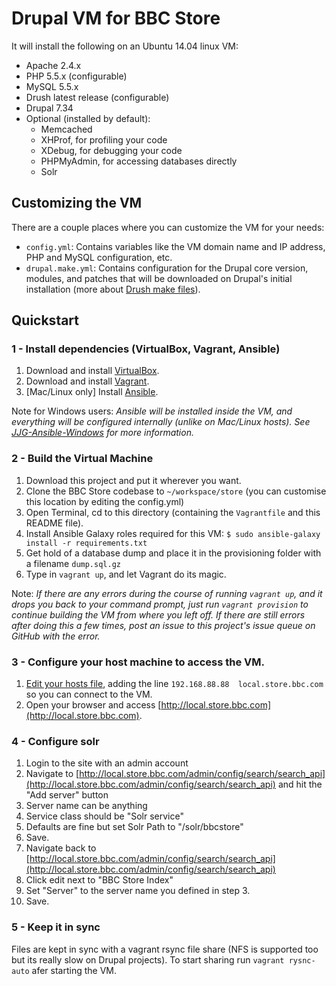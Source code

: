 # Drupal VM for BBC Store

It will install the following on an Ubuntu 14.04 linux VM:

  - Apache 2.4.x
  - PHP 5.5.x (configurable)
  - MySQL 5.5.x
  - Drush latest release (configurable)
  - Drupal 7.34
  - Optional (installed by default):
    - Memcached
    - XHProf, for profiling your code
    - XDebug, for debugging your code
    - PHPMyAdmin, for accessing databases directly
    - Solr

## Customizing the VM

There are a couple places where you can customize the VM for your needs:

  - `config.yml`: Contains variables like the VM domain name and IP address, PHP and MySQL configuration, etc.
  - `drupal.make.yml`: Contains configuration for the Drupal core version, modules, and patches that will be downloaded on Drupal's initial installation (more about [Drush make files](https://www.drupal.org/node/1432374)).

## Quickstart

### 1 - Install dependencies (VirtualBox, Vagrant, Ansible)

  1. Download and install [VirtualBox](https://www.virtualbox.org/wiki/Downloads).
  2. Download and install [Vagrant](http://www.vagrantup.com/downloads.html).
  3. [Mac/Linux only] Install [Ansible](http://docs.ansible.com/intro_installation.html).

Note for Windows users: *Ansible will be installed inside the VM, and everything will be configured internally (unlike on Mac/Linux hosts). See [JJG-Ansible-Windows](https://github.com/geerlingguy/JJG-Ansible-Windows) for more information.*

### 2 - Build the Virtual Machine

  1. Download this project and put it wherever you want.
  2. Clone the BBC Store codebase to `~/workspace/store` (you can customise this location by editing the config.yml)
  3. Open Terminal, cd to this directory (containing the `Vagrantfile` and this README file).
  4. Install Ansible Galaxy roles required for this VM: `$ sudo ansible-galaxy install -r requirements.txt`
  5. Get hold of a database dump and place it in the provisioning folder with a filename `dump.sql.gz`
  6. Type in `vagrant up`, and let Vagrant do its magic.

Note: *If there are any errors during the course of running `vagrant up`, and it drops you back to your command prompt, just run `vagrant provision` to continue building the VM from where you left off. If there are still errors after doing this a few times, post an issue to this project's issue queue on GitHub with the error.*

### 3 - Configure your host machine to access the VM.

  1. [Edit your hosts file](http://www.rackspace.com/knowledge_center/article/how-do-i-modify-my-hosts-file), adding the line `192.168.88.88  local.store.bbc.com` so you can connect to the VM.
  2. Open your browser and access [http://local.store.bbc.com](http://local.store.bbc.com).

### 4 - Configure solr

  1. Login to the site with an admin account
  2. Navigate to [http://local.store.bbc.com/admin/config/search/search_api](http://local.store.bbc.com/admin/config/search/search_api) and hit the "Add server" button
  3. Server name can be anything
  4. Service class should be "Solr service"
  5. Defaults are fine but set Solr Path to "/solr/bbcstore"
  6. Save.
  7. Navigate back to [http://local.store.bbc.com/admin/config/search/search_api](http://local.store.bbc.com/admin/config/search/search_api)
  8. Click edit next to "BBC Store Index"
  9. Set "Server" to the server name you defined in step 3.
  10. Save.

### 5 - Keep it in sync

Files are kept in sync with a vagrant rsync file share (NFS is supported too but its really slow on Drupal projects). To start sharing run `vagrant rysnc-auto` afer starting the VM.
